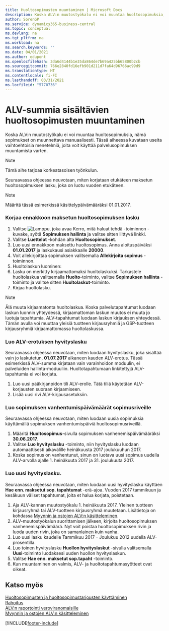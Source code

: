 ```yaml
---
title: Huoltosopimusten muuntaminen | Microsoft Docs
description: Koska ALV:n muutostyökalu ei voi muuntaa huoltosopimuksia, nämä sopimukset on muunnettava manuaalisesti. Tässä aiheessa kuvataan useita vaihtoehtoisia menetelmiä, joita voit käyttää palvelusopimuksen muuntamista varten.
author: SorenGP
ms.service: dynamics365-business-central
ms.topic: conceptual
ms.devlang: na
ms.tgt_pltfrm: na
ms.workload: na
ms.search.keywords: ''
ms.date: 04/01/2021
ms.author: edupont
ms.openlocfilehash: 3da6d4144b1e35da864de7b69a425bb65800b2cb
ms.sourcegitcommit: 766e2840fd16efb901d211d7fa64d96766ac99d9
ms.translationtype: HT
ms.contentlocale: fi-FI
ms.lasthandoff: 03/31/2021
ms.locfileid: "5770736"
---
```

# <a name="convert-service-contracts-that-include-vat-amounts"></a>ALV-summia sisältävien huoltosopimusten muuntaminen
Koska ALV:n muutostyökalu ei voi muuntaa huoltosopimuksia, nämä sopimukset on muunnettava manuaalisesti. Tässä aiheessa kuvataan useita vaihtoehtoisia menetelmiä, joita voit käyttää palvelusopimuksen muuntamista varten.  

> [!NOTE]  
>  Tämä aihe tarjoaa korkeatasoisen työnkulun.  

 Seuraavassa ohjeessa neuvotaan, miten korjataan etukäteen maksetun huoltosopimuksen lasku, joka on luotu vuoden etukäteen.  

> [!NOTE]  
>  Määritä tässä esimerkissä käsittelypäivämääräksi 01.01.2017.  

### <a name="to-correct-an-invoice-for-a-prepaid-service-contract"></a>Korjaa ennakkoon maksetun huoltosopimuksen lasku  
1. Valitse ![Lamppu, joka avaa Kerro, mitä haluat tehdä -toiminnon](media/ui-search/search_small.png "Kerro, mitä haluat tehdä") -kuvake, syötä **Sopimuksen hallinta** ja valitse sitten liittyvä linkki.  
2. Valitse **Luettelot** -kohdan alta **Huoltosopimukset**.  
3. Luo uusi ennakkoon maksettu huoltosopimus. Anna aloituspäiväksi **01.01.2017** ja laskukausi asiakkaalle **20000**.  
4. Voit allekirjoittaa sopimuksen valitsemalla **Allekirjoita sopimus** -toiminnon.  
5. Huoltolaskun luominen:
6. Lasku on merkitty kirjaamattomaksi huoltolaskuksi. Tarkastele huoltolaskua valitsemalla **Huolto**-toiminto, valitse **Sopimuksen hallinta** -toiminto ja valitse sitten **Huoltolaskut**-toiminto.  
7. Kirjaa huoltolasku.  

> [!NOTE]  
>  Älä muuta kirjaamatonta huoltolaskua. Koska palvelutapahtumat luodaan laskun luonnin yhteydessä, kirjaamattoman laskun muutos ei muuta jo luotuja tapahtumia. ALV-tapahtumat luodaan laskun kirjauksen yhteydessä. Tämän avulla voi muuttaa yleisiä tuotteen kirjausryhmiä ja GSP-tuotteen kirjausryhmiä kirjaamattomassa huoltolaskussa.   

### <a name="to-create-a-credit-memo-for-vat-difference"></a>Luo ALV-erotuksen hyvityslasku  
Seuraavassa ohjeessa neuvotaan, miten luodaan hyvityslasku, joka sisältää vain jo laskutetun, **01.07.2017** alkaneen kauden ALV-erotus. Tässä esimerkissä ALV-summa kirjataan vain varainhoidon moduulin, ei palveluiden hallinta-moduuliin. Huoltotapahtumaan linkitettyjä ALV-tapahtumia ei voi korjata.  

1. Luo uusi pääkirjanpidon tili ALV-erolle. Tätä tiliä käytetään ALV-korjausten suoraan kirjaamiseen.  
2. Lisää uusi rivi ALV-kirjausasetuksiin.  

### <a name="to-create-contract-expiration-dates-in-contract-lines"></a>Luo sopimuksen vanhentumispäivämäärät sopimusriveille  
Seuraavassa ohjeessa neuvotaan, miten luodaan uusia sopimuksia käyttämällä sopimuksen vanhentumispäiviä huoltosopimusriveillä.  

1. Määritä **Huoltosopimus**-sivulla sopimuksen vanhenemispäivämääräksi **30.06.2017**.  
2. Valitse **Luo hyvityslasku** -toiminto, niin hyvityslasku luodaan automaattisesti aikavälille heinäkuusta 2017 joulukuuhun 2017.  
3. Koska sopimus on vanhentunut, sinun on luotava uusi sopimus uudella ALV-arvolla ajalle 1. heinäkuuta 2017 ja 31. joulukuuta 2017.  

### <a name="to-create-a-new-credit-memo"></a>Luo uusi hyvityslasku.  
Seuraavassa ohjeessa neuvotaan, miten luodaan uusi hyvityslasku käyttäen **Hae enn. maksetut sop. tapahtumat** -erä-ajoa. Vuoden 2017 tammikuun ja kesäkuun väliset tapahtumat, joita et halua korjata, poistetaan.  

1. Aja ALV-kannan muutostyökalu 1. heinäkuuta 2017. Yleinen tuotteen kirjausryhmä tai ALV-tuotteen kirjausryhmä muutetaan. Lisätietoja on kohdassa [Myynnin ja ostojen ALV:n käsitteleminen](finance-work-with-vat.md).  
2. ALV-muutostyökalun suorittamisen jälkeen, kirjoita huoltosopimuksen vanhenemispäivämäärä. Nyt voit poistaa huoltosopimuksen rivin ja luoda uuden rivin, joka on samanlainen kuin vanha.  
3. Luo uusi lasku kaudelle Tammikuu 2017 - Joulukuu 2012 uudella ALV-prosentilla.  
4. Luo toinen hyvityslasku **Huollon hyvityslaskut** -sivulla valitsemalla **Uusi**-toiminto luodaksesi uuden huollon hyvityslaskun.  
5. Valitse **Hae enn. maksetut sop.tapaht** -toiminto.  
6. Kun muuntaminen on valmis, ALV- ja huoltotapahtumasyötteet ovat oikeat.  

## <a name="see-also"></a>Katso myös  
[Huoltosopimusten ja huoltosopimustarjousten käyttäminen](service-how-to-create-service-contracts-and-service-contract-quotes.md)  
[Rahoitus](finance.md)  
[ALV:n raportointi veroviranomaisille](finance-how-report-vat.md)  
[Myynnin ja ostojen ALV:n käsitteleminen](finance-work-with-vat.md)  


[!INCLUDE[footer-include](includes/footer-banner.md)]